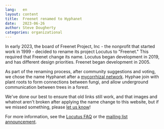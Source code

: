 ```yaml
---
lang:   en
layout: content
title:  Freenet renamed to Hyphanet
date:   2023-06-26
author: Steve Dougherty
categories: organizational
---
```


In early 2023, the board of Freenet Project, Inc - the nonprofit that started
work in 1999 - decided to rename its project Locutus to "Freenet." This
required that Freenet change its name. Locutus began development in 2019, and
has different design priorities. Freenet began development in 2005.

As part of the renaming process, after community suggestions and voting, we
chose the name Hyphanet after a [mycorrhizal network][wiki]. Hyphae join with
plant roots to form connections between fungi, and allow underground
communication between trees in a forest.

We've done our best to ensure that old links still work, and that images and
whatnot aren't broken after applying the name change to this website, but if we
missed something, please [let us know][chat]!

For more information, see the [Locutus FAQ][faq] or the [mailing list
announcement][devl-thread].

[wiki]: https://en.wikipedia.org/wiki/Mycorrhizal_network
[chat]: https://web.libera.chat/?nick=FollowRabbit|?#freenet
[faq]: https://freenet.org/faq
[devl-thread]: https://www.mail-archive.com/devl@freenetproject.org/msg55262.html

